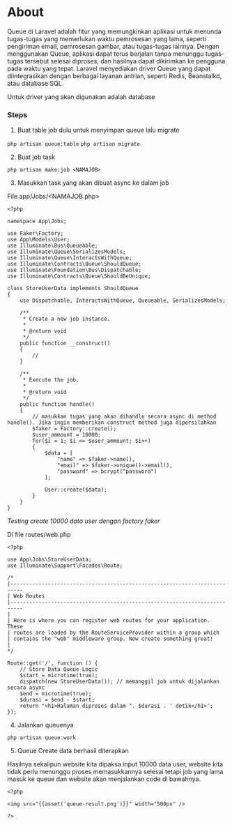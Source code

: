 # About

Queue di Laravel adalah fitur yang memungkinkan aplikasi untuk menunda tugas-tugas yang memerlukan waktu pemrosesan yang lama, seperti pengiriman email, pemrosesan gambar, atau tugas-tugas lainnya. Dengan menggunakan Queue, aplikasi dapat terus berjalan tanpa menunggu tugas-tugas tersebut selesai diproses, dan hasilnya dapat dikirimkan ke pengguna pada waktu yang tepat. Laravel menyediakan driver Queue yang dapat diintegrasikan dengan berbagai layanan antrian, seperti Redis, Beanstalkd, atau database SQL.

Untuk driver yang akan digunakan adalah database

### Steps

1. Buat table job dulu untuk menyimpan queue lalu migrate

```php artisan queue:table```
```php artisan migrate```

2. Buat job task

```php artisan make:job <NAMAJOB>```

3. Masukkan task yang akan dibuat async ke dalam job

File app/Jobs/<NAMAJOB.php>

```
<?php

namespace App\Jobs;

use Faker\Factory;
use App\Models\User;
use Illuminate\Bus\Queueable;
use Illuminate\Queue\SerializesModels;
use Illuminate\Queue\InteractsWithQueue;
use Illuminate\Contracts\Queue\ShouldQueue;
use Illuminate\Foundation\Bus\Dispatchable;
use Illuminate\Contracts\Queue\ShouldBeUnique;

class StoreUserData implements ShouldQueue
{
    use Dispatchable, InteractsWithQueue, Queueable, SerializesModels;

    /**
     * Create a new job instance.
     *
     * @return void
     */
    public function __construct()
    {
        //
    }

    /**
     * Execute the job.
     *
     * @return void
     */
    public function handle()
    {
        // masukkan tugas yang akan dihandle secara async di method handle(). Jika ingin memberikan construct method juga dipersilahkan
        $faker = Factory::create();
        $user_ammount = 10000;
        for($i = 1; $i <= $user_ammount; $i++)
        {
            $data = [
                "name" => $faker->name(),
                "email" => $faker->unique()->email(),
                "password" => bcrypt("password")    
            ];

            User::create($data);
        }
    }
}
```

<i>Testing create 10000 data user dengan factory faker</i>

Di file routes/web.php

```
<?php

use App\Jobs\StoreUserData;
use Illuminate\Support\Facades\Route;

/*
|--------------------------------------------------------------------------
| Web Routes
|--------------------------------------------------------------------------
|
| Here is where you can register web routes for your application. These
| routes are loaded by the RouteServiceProvider within a group which
| contains the "web" middleware group. Now create something great!
|
*/

Route::get('/', function () {
    // Store Data Queue Logic
    $start = microtime(true);
    dispatch(new StoreUserData()); // memanggil job untuk dijalankan secara async
    $end = microtime(true);
    $durasi = $end - $start;
    return "<h1>Halaman diproses dalam ". $durasi . ' detik</h1>';
});
```

4. Jalankan queuenya

```php artisan queue:work```

5. Queue Create data berhasil diterapkan

Hasilnya sekalipun website kita dipaksa input 10000 data user, website kita tidak perlu menunggu proses memasukkannya selesai tetapi job yang lama masuk ke queue dan website akan menjalankan code di bawahnya.

```
<?php 

<img src="{{asset('queue-result.png')}}" width="500px" />

?>
```